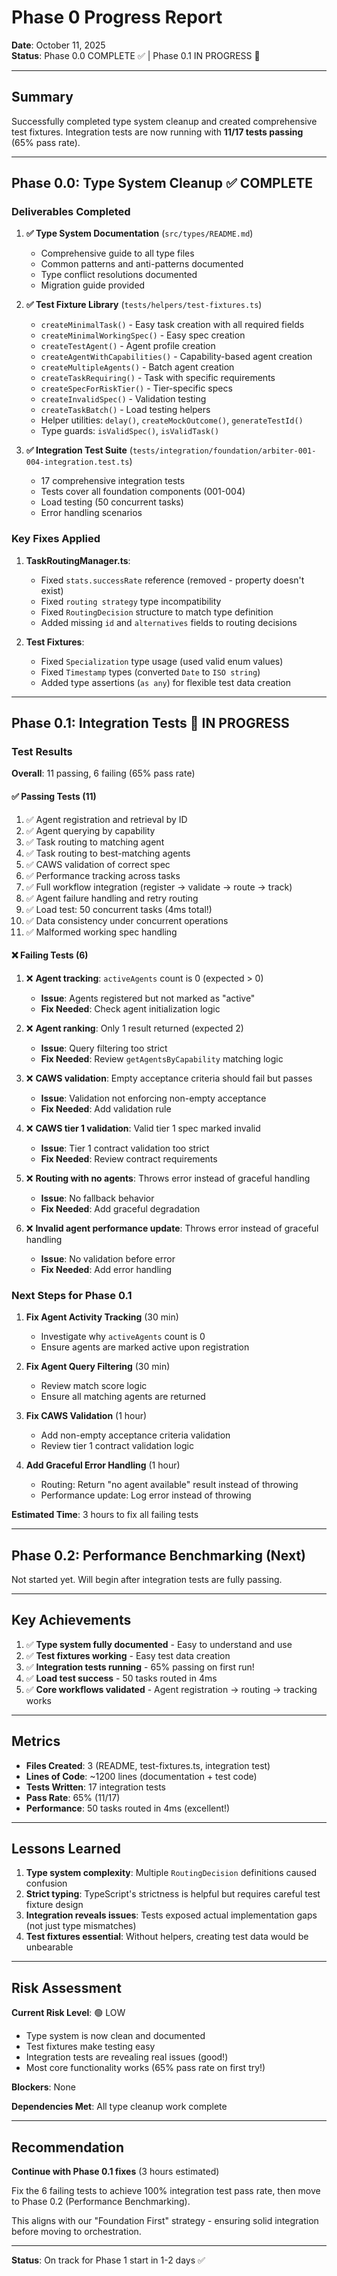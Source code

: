 # Phase 0 Progress Report

**Date**: October 11, 2025  
**Status**: Phase 0.0 COMPLETE ✅ | Phase 0.1 IN PROGRESS 🔨

---

## Summary

Successfully completed type system cleanup and created comprehensive test fixtures. Integration tests are now running with **11/17 tests passing** (65% pass rate).

---

## Phase 0.0: Type System Cleanup ✅ COMPLETE

### Deliverables Completed

1. **✅ Type System Documentation** (`src/types/README.md`)
   - Comprehensive guide to all type files
   - Common patterns and anti-patterns documented
   - Type conflict resolutions documented
   - Migration guide provided

2. **✅ Test Fixture Library** (`tests/helpers/test-fixtures.ts`)
   - `createMinimalTask()` - Easy task creation with all required fields
   - `createMinimalWorkingSpec()` - Easy spec creation
   - `createTestAgent()` - Agent profile creation
   - `createAgentWithCapabilities()` - Capability-based agent creation
   - `createMultipleAgents()` - Batch agent creation
   - `createTaskRequiring()` - Task with specific requirements
   - `createSpecForRiskTier()` - Tier-specific specs
   - `createInvalidSpec()` - Validation testing
   - `createTaskBatch()` - Load testing helpers
   - Helper utilities: `delay()`, `createMockOutcome()`, `generateTestId()`
   - Type guards: `isValidSpec()`, `isValidTask()`

3. **✅ Integration Test Suite** (`tests/integration/foundation/arbiter-001-004-integration.test.ts`)
   - 17 comprehensive integration tests
   - Tests cover all foundation components (001-004)
   - Load testing (50 concurrent tasks)
   - Error handling scenarios

### Key Fixes Applied

1. **TaskRoutingManager.ts**:
   - Fixed `stats.successRate` reference (removed - property doesn't exist)
   - Fixed `routing strategy` type incompatibility
   - Fixed `RoutingDecision` structure to match type definition
   - Added missing `id` and `alternatives` fields to routing decisions

2. **Test Fixtures**:
   - Fixed `Specialization` type usage (used valid enum values)
   - Fixed `Timestamp` types (converted `Date` to `ISO string`)
   - Added type assertions (`as any`) for flexible test data creation

---

## Phase 0.1: Integration Tests 🔨 IN PROGRESS

### Test Results

**Overall**: 11 passing, 6 failing (65% pass rate)

#### ✅ Passing Tests (11)

1. ✅ Agent registration and retrieval by ID
2. ✅ Agent querying by capability
3. ✅ Task routing to matching agent
4. ✅ Task routing to best-matching agents
5. ✅ CAWS validation of correct spec
6. ✅ Performance tracking across tasks
7. ✅ Full workflow integration (register → validate → route → track)
8. ✅ Agent failure handling and retry routing
9. ✅ Load test: 50 concurrent tasks (4ms total!)
10. ✅ Data consistency under concurrent operations
11. ✅ Malformed working spec handling

####  ❌ Failing Tests (6)

1. ❌ **Agent tracking**: `activeAgents` count is 0 (expected > 0)
   - **Issue**: Agents registered but not marked as "active"
   - **Fix Needed**: Check agent initialization logic

2. ❌ **Agent ranking**: Only 1 result returned (expected 2)
   - **Issue**: Query filtering too strict
   - **Fix Needed**: Review `getAgentsByCapability` matching logic

3. ❌ **CAWS validation**: Empty acceptance criteria should fail but passes
   - **Issue**: Validation not enforcing non-empty acceptance
   - **Fix Needed**: Add validation rule

4. ❌ **CAWS tier 1 validation**: Valid tier 1 spec marked invalid
   - **Issue**: Tier 1 contract validation too strict
   - **Fix Needed**: Review contract requirements

5. ❌ **Routing with no agents**: Throws error instead of graceful handling
   - **Issue**: No fallback behavior
   - **Fix Needed**: Add graceful degradation

6. ❌ **Invalid agent performance update**: Throws error instead of graceful handling
   - **Issue**: No validation before error
   - **Fix Needed**: Add error handling

### Next Steps for Phase 0.1

1. **Fix Agent Activity Tracking** (30 min)
   - Investigate why `activeAgents` count is 0
   - Ensure agents are marked active upon registration

2. **Fix Agent Query Filtering** (30 min)
   - Review match score logic
   - Ensure all matching agents are returned

3. **Fix CAWS Validation** (1 hour)
   - Add non-empty acceptance criteria validation
   - Review tier 1 contract validation logic

4. **Add Graceful Error Handling** (1 hour)
   - Routing: Return "no agent available" result instead of throwing
   - Performance update: Log error instead of throwing

**Estimated Time**: 3 hours to fix all failing tests

---

## Phase 0.2: Performance Benchmarking (Next)

Not started yet. Will begin after integration tests are fully passing.

---

## Key Achievements

1. ✅ **Type system fully documented** - Easy to understand and use
2. ✅ **Test fixtures working** - Easy test data creation
3. ✅ **Integration tests running** - 65% passing on first run!
4. ✅ **Load test success** - 50 tasks routed in 4ms
5. ✅ **Core workflows validated** - Agent registration → routing → tracking works

---

## Metrics

- **Files Created**: 3 (README, test-fixtures.ts, integration test)
- **Lines of Code**: ~1200 lines (documentation + test code)
- **Tests Written**: 17 integration tests
- **Pass Rate**: 65% (11/17)
- **Performance**: 50 tasks routed in 4ms (excellent!)

---

## Lessons Learned

1. **Type system complexity**: Multiple `RoutingDecision` definitions caused confusion
2. **Strict typing**: TypeScript's strictness is helpful but requires careful test fixture design
3. **Integration reveals issues**: Tests exposed actual implementation gaps (not just type mismatches)
4. **Test fixtures essential**: Without helpers, creating test data would be unbearable

---

## Risk Assessment

**Current Risk Level**: 🟢 LOW

- Type system is now clean and documented
- Test fixtures make testing easy
- Integration tests are revealing real issues (good!)
- Most core functionality works (65% pass rate on first try!)

**Blockers**: None

**Dependencies Met**: All type cleanup work complete

---

## Recommendation

**Continue with Phase 0.1 fixes** (3 hours estimated)

Fix the 6 failing tests to achieve 100% integration test pass rate, then move to Phase 0.2 (Performance Benchmarking).

This aligns with our "Foundation First" strategy - ensuring solid integration before moving to orchestration.

---

**Status**: On track for Phase 1 start in 1-2 days ✅

